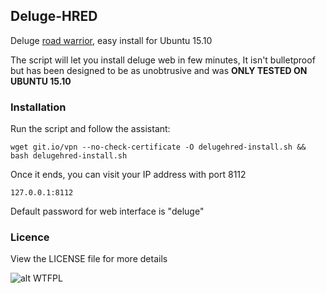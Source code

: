 ## Deluge-HRED
Deluge [road warrior](http://en.wikipedia.org/wiki/Road_warrior_%28computing%29), easy install for Ubuntu 15.10

The script will let you install deluge web in few minutes, It isn't bulletproof but has been designed to be as unobtrusive and was **ONLY TESTED ON UBUNTU 15.10**

### Installation
Run the script and follow the assistant:

`wget git.io/vpn --no-check-certificate -O delugehred-install.sh && bash delugehred-install.sh`

Once it ends, you can visit your IP address with port 8112

`127.0.0.1:8112`

Default password for web interface is "deluge"

### Licence
View the LICENSE file for more details

![alt WTFPL](http://www.wtfpl.net/wp-content/uploads/2012/12/wtfpl-badge-1.png)
